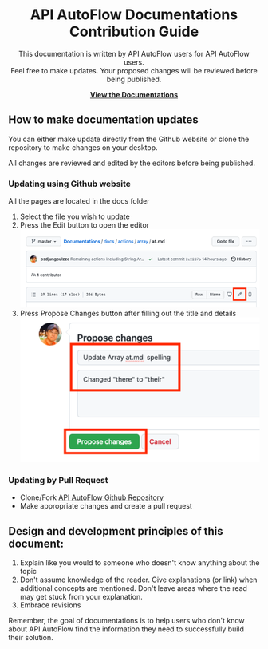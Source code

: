 <p align="center">
    <h1 align="center">API AutoFlow Documentations<br>Contribution Guide</h1>
    <p align="center">This documentation is written by API AutoFlow users for API AutoFlow users.<br>
    Feel free to make updates. Your proposed changes will be reviewed before being published.</p>
    <p align="center"><strong><a href="https://docs.apiautoflow.com/">View the Documentations</a></strong></p>
</p>

## How to make documentation updates

You can either make update directly from the Github website or clone the repository to make changes on your desktop.

All changes are reviewed and edited by the editors before being published.

### Updating using Github website
All the pages are located in the docs folder
1. Select the file you wish to update
2. Press the Edit button to open the editor
![Open editor](/assets/images/readme1.png)
3. Press Propose Changes button after filling out the title and details
![Commit Changes](/assets/images/readme2.png)

### Updating by Pull Request

* Clone/Fork [API AutoFlow Github Repository](https://github.com/API-AutoFlow/Documentations/)
* Make appropriate changes and create a pull request

## Design and development principles of this document:

1. Explain like you would to someone who doesn't know anything about the topic
2. Don't assume knowledge of the reader. Give explanations (or link) when additional concepts are mentioned. Don't leave areas where the read may get stuck from your explanation.
3. Embrace revisions

Remember, the goal of documentations is to help users who don't know about API AutoFlow find the information they need to successfully build their solution.
